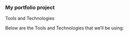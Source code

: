 ### My portfolio project

Tools and Technologies

Below are the Tools and Technologies that we’ll be using:
